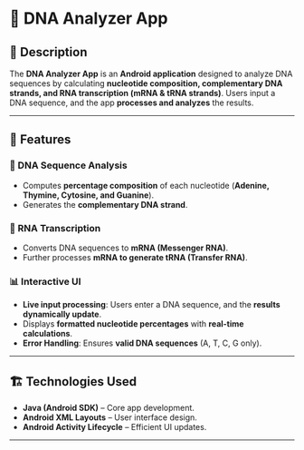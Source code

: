 # 🧬 DNA Analyzer App

## 📌 Description
The **DNA Analyzer App** is an **Android application** designed to analyze DNA sequences by calculating **nucleotide composition, complementary DNA strands, and RNA transcription (mRNA & tRNA strands)**. Users input a DNA sequence, and the app **processes and analyzes** the results.

---

## 🚀 Features

### 🔬 DNA Sequence Analysis
- Computes **percentage composition** of each nucleotide (**Adenine, Thymine, Cytosine, and Guanine**).
- Generates the **complementary DNA strand**.

### 🧪 RNA Transcription
- Converts DNA sequences to **mRNA (Messenger RNA)**.
- Further processes **mRNA to generate tRNA (Transfer RNA)**.

### 📊 Interactive UI
- **Live input processing**: Users enter a DNA sequence, and the **results dynamically update**.
- Displays **formatted nucleotide percentages** with **real-time calculations**.
- **Error Handling**: Ensures **valid DNA sequences** (A, T, C, G only).

---

## 🏗️ Technologies Used

- **Java (Android SDK)** – Core app development.
- **Android XML Layouts** – User interface design.
- **Android Activity Lifecycle** – Efficient UI updates.

---
